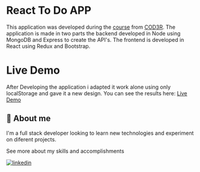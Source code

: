 
# React To Do APP

This application was developed during the [course](https://www.udemy.com/course/react-redux-pt/) from [COD3R](https://www.cod3r.com.br/). The application is made in two parts the backend developed in Node using MongoDB and Express to create the API's. The frontend is developed in React using Redux and Bootstrap.

# Live Demo
After Developing the application i adapted it work alone using only localStorage and gave it a new design. You can see the results here:
[Live Demo](https://react-todo-ggsilva28.vercel.app/)

## 🚀 About me

I'm a full stack developer looking to learn new technologies and experiment on diferent projects.

See more about my skills and accomplishments 

[![linkedin](https://img.shields.io/badge/linkedin-0A66C2?style=for-the-badge&logo=linkedin&logoColor=white)](https://www.linkedin.com/)



